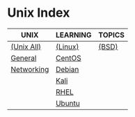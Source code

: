 # Unix Index

|UNIX|LEARNING|TOPICS|
|---|---|---|
|[(Unix All)](unix-all-index)|[(Linux)](linuxs-index)|[(BSD)](bsd-index)|
|[General](unix-general)|[CentOS](linux-centos)||
|[Networking](unix-networking)|[Debian](linux-debian)||
||[Kali](linux-kali)||
||[RHEL](linux-rhel)||
||[Ubuntu](linux-ubuntu)||
